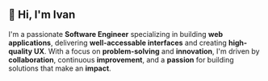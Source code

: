 ## 🌟 Hi, I'm Ivan

I'm a passionate **Software Engineer** specializing in building **web applications**, delivering **well-accessable interfaces** and creating **high-quality UX**. With a focus on **problem-solving** and **innovation**, I'm driven by **collaboration**, continuous **improvement**, and a **passion** for building solutions that make an **impact**.
